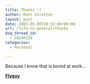 ```yaml
---
title: Thanks :)
author: Matt Stratton
layout: post
date: 2003-05-06T10:33:00+00:00
url: /life-in-general/thanks
dsq_thread_id:
  - 28246120
categories:
  - Personal

---
```

Because I know that is bored at work&#8230;

**[Flyguy][1]**

 [1]: http://www.trevorvanmeter.com/flyguy/